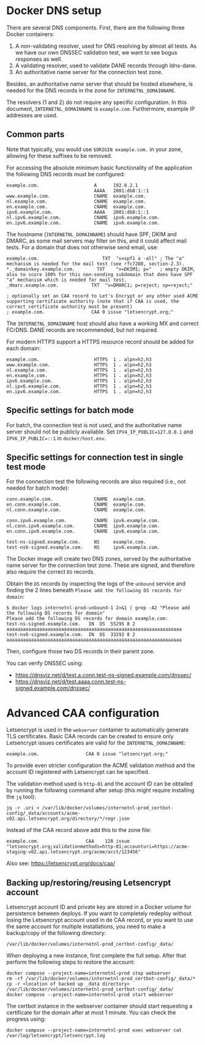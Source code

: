 # Docker DNS setup

There are several DNS components. First, there are the following three Docker containers:

1. A non-validating resolver, used for DNS resolving by almost all tests. As we have our own DNSSEC validation test, we want to see bogus responses as well.
2. A validating resolver, used to validate DANE records through ldns-dane.
3. An authoritative name server for the connection test zone.

Besides, an authoritative name server that should be hosted elsewhere, is needed for the DNS records in the zone for `INTERNETNL_DOMAINNAME`.

The resolvers (1 and 2) do not require any specific configuration.
In this document, `INTERNETNL_DOMAINNAME` is `example.com`. Furthermore, example IP addresses are used.

## Common parts

Note that typically, you would use `$ORIGIN example.com.` in your zone, allowing for these suffixes to be removed.

For accessing the absolute minimum basic functionality of the application the following DNS records must be configured:

    example.com.                    A      192.0.2.1
                                    AAAA   2001:db8:1::1
    www.example.com.                CNAME  example.com.
    nl.example.com.                 CNAME  example.com.
    en.example.com.                 CNAME  example.com.
    ipv6.example.com.               AAAA   2001:db8:1::1
    nl.ipv6.example.com.            CNAME  ipv6.example.com.
    en.ipv6.example.com.            CNAME  ipv6.example.com.

The hostname (`INTERNETNL_DOMAINNAME`) should have SPF, DKIM and DMARC,
as some mail servers may filter on this, and it could affect mail tests.
For a domain that does not otherwise send email, use:

    example.com.		               TXT	"v=spf1 a -all"	; The "a" mechanism is needed for the mail test (see rfc7208, section-2.3).
    *._domainkey.example.com.	     TXT	"v=DKIM1; p="	; empty DKIM, also to score 100% for this non-sending subdomain that does have SPF "a" mechanism which is needed for mail test.
    _dmarc.example.com.	           TXT	"v=DMARC1; p=reject; sp=reject;"

    ; optionally set an CAA record to Let's Encrypt or any other used ACME supporting certificate authority (note that if CAA is used, the correct certificate authority must be present)
    ; example.com.                 CAA 0 issue "letsencrypt.org;"

The `INTERNETNL_DOMAINNAME` host should also have a working MX and correct FCrDNS.
DANE records are recommended, but not required.

For modern HTTP3 support a HTTPS resource record should be added for each domain:

    example.com.                    HTTPS  1 . alpn=h2,h3
    www.example.com.                HTTPS  1 . alpn=h2,h3
    nl.example.com.                 HTTPS  1 . alpn=h2,h3
    en.example.com.                 HTTPS  1 . alpn=h2,h3
    ipv6.example.com.               HTTPS  1 . alpn=h2,h3
    nl.ipv6.example.com.            HTTPS  1 . alpn=h2,h3
    en.ipv6.example.com.            HTTPS  1 . alpn=h2,h3

## Specific settings for batch mode

For batch, the connection test is not used, and the authoritative name server should not be publicly available.
Set `IPV4_IP_PUBLIC=127.0.0.1` and `IPV6_IP_PUBLIC=::1` in `docker/host.env`.

## Specific settings for connection test in single test mode

For the connection test the following records are also required (i.e., not needed for batch mode):

    conn.example.com.               CNAME  example.com.
    en.conn.example.com.            CNAME  example.com.
    nl.conn.example.com.            CNAME  example.com.

    conn.ipv6.example.com.          CNAME  ipv6.example.com.
    nl.conn.ipv6.example.com.       CNAME  ipv6.example.com.
    en.conn.ipv6.example.com.       CNAME  ipv6.example.com.

    test-ns-signed.example.com.     NS     example.com.
    test-ns6-signed.example.com.    NS     ipv6.example.com.

The Docker image will create two DNS zones, served by the authoritative name server for the connection test zone.
These are signed, and therefore also require the correct `DS` records.

Obtain the `DS` records by inspecting the logs of the `unbound` service and
finding the 2 lines beneath `Please add the following DS records for domain`:

    $ docker logs internetnl-prod-unbound-1 2>&1 | grep -A2 "Please add the following DS records for domain"
    Please add the following DS records for domain example.com:
    test-ns-signed.example.com.   IN  DS  55295 8 2 aaaaaaaaaaaaaaaaaaaaaaaaaaaaaaaaaaaaaaaaaaaaaaaaaaaaaaaaaaaaaaaa
    test-ns6-signed.example.com.  IN  DS  33292 8 2 aaaaaaaaaaaaaaaaaaaaaaaaaaaaaaaaaaaaaaaaaaaaaaaaaaaaaaaaaaaaaaaa

Then, configure those two DS records in their parent zone.

You can verify DNSSEC using:

  - https://dnsviz.net/d/test.a.conn.test-ns-signed.example.com/dnssec/
  - https://dnsviz.net/d/test.aaaa.conn.test-ns-signed.example.com/dnssec/

# Advanced CAA configuration

Letsencrypt is used in the `webserver` container to automatically generate TLS certificates. Basic CAA records can be created to ensure only Letsencrypt issues certificates are valid for the `INTERNETNL_DOMAINNAME`:

    example.com.                 CAA 0 issue "letsencrypt.org;"

To provide even stricter configuration the ACME validation method and the account ID registered with Letsencrypt can be specified.

The validation method used is `http-01` and the account ID can be obtailed by running the following command after setup (this might require installing the `jq` tool):

    jq -r .uri < /var/lib/docker/volumes/internetnl-prod_certbot-config/_data/accounts/acme-v02.api.letsencrypt.org/directory/*/regr.json

Instead of the CAA record above add this to the zone file:

    example.com.                 CAA	128 issue "letsencrypt.org;validationmethods=http-01;accounturi=https://acme-staging-v02.api.letsencrypt.org/acme/acct/123456"

Also see: https://letsencrypt.org/docs/caa/

## Backing up/restoring/reusing Letsencrypt account

Letsencrypt account ID and private key are stored in a Docker volume for persistence between deploys. If you want to completely redeploy without losing the Letsencrypt account used in de CAA record, or you want to use the same account for multiple installations, you need to make a backup/copy of the following directory:

    /var/lib/docker/volumes/internetnl-prod_certbot-config/_data/

When deploying a new instance, first complete the full setup. After that perform the following steps to restore the account:

    docker compose --project-name=internetnl-prod stop webserver
    rm -rf /var/lib/docker/volumes/internetnl-prod_certbot-config/_data/*
    cp -r <location of backed up _data directory> /var/lib/docker/volumes/internetnl-prod_certbot-config/_data/
    docker compose --project-name=internetnl-prod start webserver

The certbot instance in the webserver container should start requesting a certificate for the domain after at most 1 minute. You can check the progress using:

    docker compose --project-name=internetnl-prod exec webserver cat /var/log/letsencrypt/letsencrypt.log
